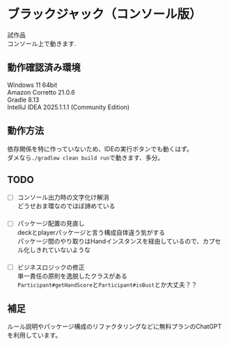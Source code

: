# ブラックジャック（コンソール版）

試作品  
コンソール上で動きます.

## 動作確認済み環境

Windows 11 64bit  
Amazon Corretto 21.0.6  
Gradle 8.13  
IntelliJ IDEA 2025.1.1.1 (Community Edition)

## 動作方法

依存関係を特に作っていないため、IDEの実行ボタンでも動くはず。  
ダメなら`./gradlew clean build run`で動きます、多分。

## TODO

* [ ] コンソール出力時の文字化け解消  
  どうせおま環なのでほぼ諦めている  
　  
* [ ] パッケージ配置の見直し  
  deckとplayerパッケージと言う構成自体違う気がする  
  パッケージ間のやり取りはHandインスタンスを経由しているので、カプセル化しきれていないような  
　  
* [ ] ビジネスロジックの修正  
  単一責任の原則を逸脱したクラスがある  
  `Participant#getHandScore`と`Participant#isBust`とか大丈夫？？

## 補足

ルール説明やパッケージ構成のリファクタリングなどに無料プランのChatGPTを利用しています。
